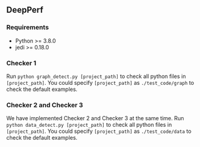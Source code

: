 ## DeepPerf
### Requirements
- Python >= 3.8.0
- jedi >= 0.18.0

### Checker 1
Run `python graph_detect.py [project_path]` to check all python files in `[project_path]`.
You could specify `[project_path]` as `./test_code/graph` to check the default examples.
### Checker 2 and Checker 3
We have implemented Checker 2 and Checker 3 at the same time. Run `python data_detect.py [project_path]` to check all python files in `[project_path]`.
You could specify `[project_path]` as `./test_code/data` to check the default examples.